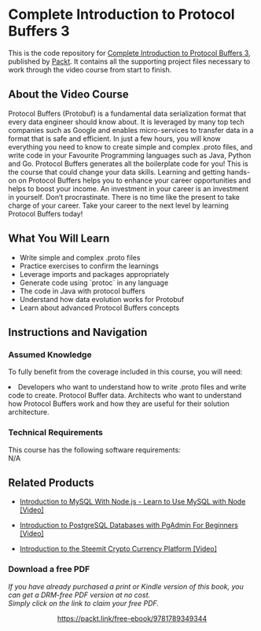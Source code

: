 # 	Complete Introduction to Protocol Buffers 3	
This is the code repository for [	Complete Introduction to Protocol Buffers 3](https://www.packtpub.com/networking-and-servers/complete-introduction-protocol-buffers-3-video), published by [Packt](https://www.packtpub.com/?utm_source=github). It contains all the supporting project files necessary to work through the video course from start to finish.
## About the Video Course
Protocol Buffers (Protobuf) is a fundamental data serialization format that every data engineer should know about. It is leveraged by many top tech companies such as Google and enables micro-services to transfer data in a format that is safe and efficient. In just a few hours, you will know everything you need to know to create simple and complex .proto files, and write code in your Favourite Programming languages such as Java, Python and Go. Protocol Buffers generates all the boilerplate code for you! This is the course that could change your data skills. Learning and getting hands-on on Protocol Buffers helps you to enhance your career opportunities and helps to boost your income. An investment in your career is an investment in yourself. Don’t procrastinate. There is no time like the present to take charge of your career. Take your career to the next level by learning Protocol Buffers today!

<H2>What You Will Learn</H2>
<DIV class=book-info-will-learn-text>
<UL>
<LI>Write simple and complex .proto files</LI>
<LI>Practice exercises to confirm the learnings</LI>
<LI>Leverage imports and packages appropriately</LI>
<LI>Generate code using `protoc` in any language</LI>
<LI>The code in Java with protocol buffers</LI>
<LI>Understand how data evolution works for Protobuf</LI>
<LI>Learn about advanced Protocol Buffers concepts</LI>
</UL></DIV>

## Instructions and Navigation
### Assumed Knowledge
To fully benefit from the coverage included in this course, you will need:<br/>
<DIV class=book-info-will-learn-text>
<LI> Developers who want to understand how to write .proto files and write code to create. Protocol Buffer data. Architects who want to understand how Protocol Buffers work and how they are useful for their solution architecture.</LI> 
<DIV>

### Technical Requirements
This course has the following software requirements:<br/>
N/A

## Related Products
* [Introduction to MySQL With Node.js - Learn to Use MySQL with Node [Video] ](https://www.packtpub.com/application-development/introduction-mysql-nodejs-learn-use-mysql-node-video)

* [Introduction to PostgreSQL Databases with PgAdmin For Beginners [Video]](https://www.packtpub.com/application-development/introduction-postgresql-databases-pgadmin-beginners-video)

* [Introduction to the Steemit Crypto Currency Platform [Video]](https://www.packtpub.com/application-development/introduction-steemit-crypto-currency-platform-video)
### Download a free PDF

 <i>If you have already purchased a print or Kindle version of this book, you can get a DRM-free PDF version at no cost.<br>Simply click on the link to claim your free PDF.</i>
<p align="center"> <a href="https://packt.link/free-ebook/9781789349344">https://packt.link/free-ebook/9781789349344 </a> </p>